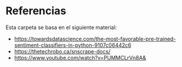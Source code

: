 # Referencias

Esta carpeta se basa en el siguiente material:

- https://towardsdatascience.com/the-most-favorable-pre-trained-sentiment-classifiers-in-python-9107c06442c6
- https://thetechrobo.ca/snscrape-docs/
- https://www.youtube.com/watch?v=PUMMCLrVn8A&